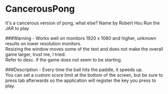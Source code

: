 # CancerousPong
It's a cancerous version of pong, what else? Name by Robert Hsu
Run the JAR to play

###Warning -
Works well on monitors 1920 x 1080 and higher, unknown results on lower resolution monitors. <br>
Resizing the window moves some of the text and does not make the overall game larger, trust me, I tried. <br>
Refer to desc. if the game does not seem to be starting.

###Description -
Every time the ball hits the paddle, it speeds up. <br>
You can set a custom score limit at the bottom of the screen, but be sure to press tab afterwards so the application will register the key you press to play.
